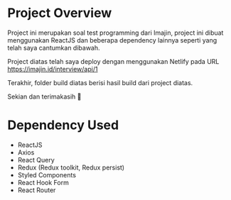 # Project Overview

Project ini merupakan soal test programming dari Imajin, project ini dibuat menggunakan ReactJS dan beberapa dependency lainnya seperti yang telah saya cantumkan dibawah.

Project diatas telah saya deploy dengan menggunakan Netlify pada URL
https://imajin.id/interview/api/1

Terakhir, folder build diatas berisi hasil build dari project diatas.

Sekian dan terimakasih 🙏

# Dependency Used

- ReactJS
- Axios
- React Query
- Redux (Redux toolkit, Redux persist)
- Styled Components
- React Hook Form
- React Router
